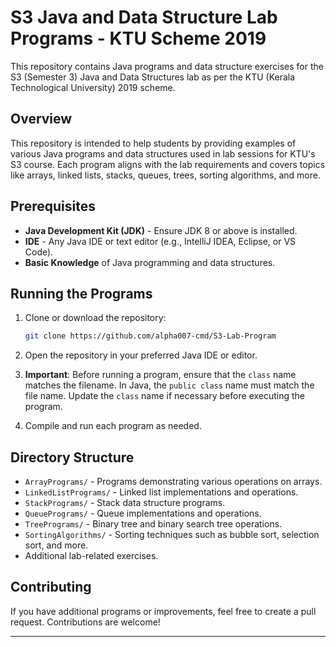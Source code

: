 # S3 Java and Data Structure Lab Programs - KTU Scheme 2019

This repository contains Java programs and data structure exercises for the S3 (Semester 3) Java and Data Structures lab as per the KTU (Kerala Technological University) 2019 scheme.

## Overview

This repository is intended to help students by providing examples of various Java programs and data structures used in lab sessions for KTU's S3 course. Each program aligns with the lab requirements and covers topics like arrays, linked lists, stacks, queues, trees, sorting algorithms, and more.

## Prerequisites

- **Java Development Kit (JDK)** - Ensure JDK 8 or above is installed.
- **IDE** - Any Java IDE or text editor (e.g., IntelliJ IDEA, Eclipse, or VS Code).
- **Basic Knowledge** of Java programming and data structures.

## Running the Programs

1. Clone or download the repository:
    ```bash
    git clone https://github.com/alpha007-cmd/S3-Lab-Program
    ```

2. Open the repository in your preferred Java IDE or editor.

3. **Important**: Before running a program, ensure that the `class` name matches the filename. In Java, the `public class` name must match the file name. Update the `class` name if necessary before executing the program.

4. Compile and run each program as needed.

## Directory Structure

- `ArrayPrograms/` - Programs demonstrating various operations on arrays.
- `LinkedListPrograms/` - Linked list implementations and operations.
- `StackPrograms/` - Stack data structure programs.
- `QueuePrograms/` - Queue implementations and operations.
- `TreePrograms/` - Binary tree and binary search tree operations.
- `SortingAlgorithms/` - Sorting techniques such as bubble sort, selection sort, and more.
- Additional lab-related exercises.

## Contributing

If you have additional programs or improvements, feel free to create a pull request. Contributions are welcome!

---
